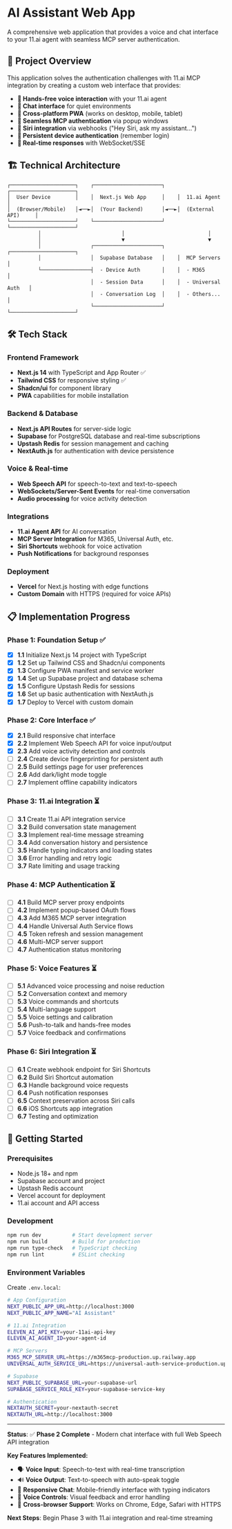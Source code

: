 # AI Assistant Web App

A comprehensive web application that provides a voice and chat interface to your 11.ai agent with seamless MCP server authentication.

## 🎯 **Project Overview**

This application solves the authentication challenges with 11.ai MCP integration by creating a custom web interface that provides:

- **🎤 Hands-free voice interaction** with your 11.ai agent
- **💬 Chat interface** for quiet environments  
- **📱 Cross-platform PWA** (works on desktop, mobile, tablet)
- **🔐 Seamless MCP authentication** via popup windows
- **📢 Siri integration** via webhooks ("Hey Siri, ask my assistant...")
- **💾 Persistent device authentication** (remember login)
- **🔄 Real-time responses** with WebSocket/SSE

## 🏗️ **Technical Architecture**

```
┌─────────────────────┐    ┌──────────────────────┐    ┌─────────────────────┐
│  User Device        │    │  Next.js Web App     │    │  11.ai Agent        │
│  (Browser/Mobile)   │◄──►│  (Your Backend)      │◄──►│  (External API)     │
└─────────────────────┘    └──────────────────────┘    └─────────────────────┘
          │                          │                           │
          │                          ▼                           ▼
          │                ┌──────────────────────┐    ┌─────────────────────┐
          │                │  Supabase Database   │    │  MCP Servers        │
          └────────────────┤  - Device Auth       │    │  - M365             │
                           │  - Session Data      │    │  - Universal Auth   │
                           │  - Conversation Log  │    │  - Others...        │
                           └──────────────────────┘    └─────────────────────┘
```

## 🛠️ **Tech Stack**

### **Frontend Framework**
- **Next.js 14** with TypeScript and App Router ✅
- **Tailwind CSS** for responsive styling ✅
- **Shadcn/ui** for component library
- **PWA** capabilities for mobile installation

### **Backend & Database**
- **Next.js API Routes** for server-side logic
- **Supabase** for PostgreSQL database and real-time subscriptions
- **Upstash Redis** for session management and caching
- **NextAuth.js** for authentication with device persistence

### **Voice & Real-time**
- **Web Speech API** for speech-to-text and text-to-speech
- **WebSockets/Server-Sent Events** for real-time conversation
- **Audio processing** for voice activity detection

### **Integrations**
- **11.ai Agent API** for AI conversation
- **MCP Server Integration** for M365, Universal Auth, etc.
- **Siri Shortcuts** webhook for voice activation
- **Push Notifications** for background responses

### **Deployment**
- **Vercel** for Next.js hosting with edge functions
- **Custom Domain** with HTTPS (required for voice APIs)

## 📋 **Implementation Progress**

### **Phase 1: Foundation Setup** ✅
- [x] **1.1** Initialize Next.js 14 project with TypeScript
- [x] **1.2** Set up Tailwind CSS and Shadcn/ui components
- [x] **1.3** Configure PWA manifest and service worker
- [x] **1.4** Set up Supabase project and database schema
- [x] **1.5** Configure Upstash Redis for sessions
- [x] **1.6** Set up basic authentication with NextAuth.js
- [x] **1.7** Deploy to Vercel with custom domain

### **Phase 2: Core Interface** ✅
- [x] **2.1** Build responsive chat interface
- [x] **2.2** Implement Web Speech API for voice input/output
- [x] **2.3** Add voice activity detection and controls
- [ ] **2.4** Create device fingerprinting for persistent auth
- [ ] **2.5** Build settings page for user preferences
- [ ] **2.6** Add dark/light mode toggle
- [ ] **2.7** Implement offline capability indicators

### **Phase 3: 11.ai Integration** ⏳
- [ ] **3.1** Create 11.ai API integration service
- [ ] **3.2** Build conversation state management
- [ ] **3.3** Implement real-time message streaming
- [ ] **3.4** Add conversation history and persistence
- [ ] **3.5** Handle typing indicators and loading states
- [ ] **3.6** Error handling and retry logic
- [ ] **3.7** Rate limiting and usage tracking

### **Phase 4: MCP Authentication** ⏳
- [ ] **4.1** Build MCP server proxy endpoints
- [ ] **4.2** Implement popup-based OAuth flows
- [ ] **4.3** Add M365 MCP server integration
- [ ] **4.4** Handle Universal Auth Service flows
- [ ] **4.5** Token refresh and session management
- [ ] **4.6** Multi-MCP server support
- [ ] **4.7** Authentication status monitoring

### **Phase 5: Voice Features** ⏳
- [ ] **5.1** Advanced voice processing and noise reduction
- [ ] **5.2** Conversation context and memory
- [ ] **5.3** Voice commands and shortcuts
- [ ] **5.4** Multi-language support
- [ ] **5.5** Voice settings and calibration
- [ ] **5.6** Push-to-talk and hands-free modes
- [ ] **5.7** Voice feedback and confirmations

### **Phase 6: Siri Integration** ⏳
- [ ] **6.1** Create webhook endpoint for Siri Shortcuts
- [ ] **6.2** Build Siri Shortcut automation
- [ ] **6.3** Handle background voice requests
- [ ] **6.4** Push notification responses
- [ ] **6.5** Context preservation across Siri calls
- [ ] **6.6** iOS Shortcuts app integration
- [ ] **6.7** Testing and optimization

## 🚀 **Getting Started**

### **Prerequisites**
- Node.js 18+ and npm
- Supabase account and project
- Upstash Redis account  
- Vercel account for deployment
- 11.ai account and API access

### **Development**
```bash
npm run dev          # Start development server
npm run build        # Build for production
npm run type-check   # TypeScript checking
npm run lint         # ESLint checking
```

### **Environment Variables**
Create `.env.local`:
```bash
# App Configuration
NEXT_PUBLIC_APP_URL=http://localhost:3000
NEXT_PUBLIC_APP_NAME="AI Assistant"

# 11.ai Integration
ELEVEN_AI_API_KEY=your-11ai-api-key
ELEVEN_AI_AGENT_ID=your-agent-id

# MCP Servers
M365_MCP_SERVER_URL=https://m365mcp-production.up.railway.app
UNIVERSAL_AUTH_SERVICE_URL=https://universal-auth-service-production.up.railway.app

# Supabase
NEXT_PUBLIC_SUPABASE_URL=your-supabase-url
SUPABASE_SERVICE_ROLE_KEY=your-supabase-service-key

# Authentication
NEXTAUTH_SECRET=your-nextauth-secret
NEXTAUTH_URL=http://localhost:3000
```

---

**Status**: ✅ **Phase 2 Complete** - Modern chat interface with full Web Speech API integration

**Key Features Implemented:**
- 🗣️ **Voice Input**: Speech-to-text with real-time transcription
- 🔊 **Voice Output**: Text-to-speech with auto-speak toggle  
- 💬 **Responsive Chat**: Mobile-friendly interface with typing indicators
- 🎯 **Voice Controls**: Visual feedback and error handling
- 📱 **Cross-browser Support**: Works on Chrome, Edge, Safari with HTTPS

**Next Steps**: Begin Phase 3 with 11.ai integration and real-time streaming
